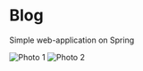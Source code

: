 # Blog
Simple web-application on Spring

![Photo 1](https://github.com/user-attachments/assets/e5d70fb1-84fe-42ae-9f44-d054497815f5)
![Photo 2](https://github.com/user-attachments/assets/b5ddc3c0-75e9-454c-85f0-5fd4ab4b1f3c)
